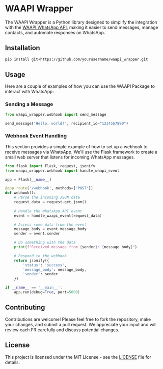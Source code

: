 # WAAPI Wrapper

The WAAPI Wrapper is a Python library designed to simplify the integration with the [WAAPI WhatsApp API](https://waapi.app/), making it easier to send messages, manage contacts, and automate responses on WhatsApp.

## Installation


```bash
pip install git+https://github.com/yourusername/waapi_wrapper.git
```

## Usage

Here are a couple of examples of how you can use the WAAPI Package to interact with WhatsApp:

### Sending a Message

```python
from waapi_wrapper.webhook import send_message

send_message("Hello, world!", recipient_id="1234567890")
```

### Webhook Event Handling

This section provides a simple example of how to set up a webhook to receive messages via WhatsApp. We'll use the Flask framework to create a small web server that listens for incoming WhatsApp messages.

```python
from flask import Flask, request, jsonify
from waapi_wrapper.webhook import handle_waapi_event

app = Flask(__name__)

@app.route('/webhook', methods=['POST'])
def webhook():
    # Parse the incoming JSON data
    request_data = request.get_json()
    
    # Handle the WhatsApp API event
    event = handle_waapi_event(request_data)

    # Access some data from the event
    message_body = event.message_body
    sender = event.sender

    # Do something with the data
    print(f"Received message from {sender}: {message_body}")

    # Respond to the webhook
    return jsonify({
        'status': 'success',
        'message_body': message_body,
        'sender': sender
    })

if __name__ == '__main__':
    app.run(debug=True, port=5000)

```

## Contributing
Contributions are welcome! Please feel free to fork the repository, make your changes, and submit a pull request. We appreciate your input and will review each PR carefully and discuss potential changes.

## License

This project is licensed under the MIT License - see the [LICENSE](LICENSE) file for details.


